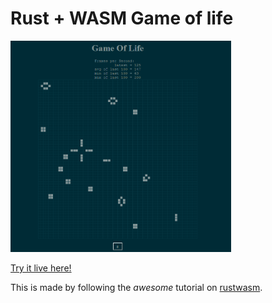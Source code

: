 # Rust + WASM Game of life

<img src="https://github.com/zynaxsoft/rust-wasm-game-of-life/blob/master/game-of-life-demo.gif" width=70%>

[Try it live here!](https://static.tanapol.dev/game-of-life/)

This is made by following the *awesome* tutorial on [rustwasm](https://rustwasm.github.io/docs/book/game-of-life/introduction.html).
